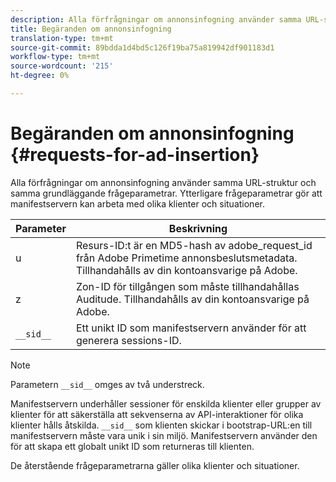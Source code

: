 ```yaml
---
description: Alla förfrågningar om annonsinfogning använder samma URL-struktur och samma grundläggande frågeparametrar. Ytterligare frågeparametrar gör att manifestservern kan arbeta med olika klienter och situationer.
title: Begäranden om annonsinfogning
translation-type: tm+mt
source-git-commit: 89bdda1d4bd5c126f19ba75a819942df901183d1
workflow-type: tm+mt
source-wordcount: '215'
ht-degree: 0%

---
```



# Begäranden om annonsinfogning {#requests-for-ad-insertion}

Alla förfrågningar om annonsinfogning använder samma URL-struktur och samma grundläggande frågeparametrar. Ytterligare frågeparametrar gör att manifestservern kan arbeta med olika klienter och situationer.

| Parameter | Beskrivning |
|--- |--- |
| u | Resurs-ID:t är en MD5-hash av adobe_request_id från Adobe Primetime annonsbeslutsmetadata. Tillhandahålls av din kontoansvarige på Adobe. |
| z | Zon-ID för tillgången som måste tillhandahållas Auditude. Tillhandahålls av din kontoansvarige på Adobe. |
| `__sid__` | Ett unikt ID som manifestservern använder för att generera sessions-ID. |

>[!NOTE]
>
>Parametern `__sid__` omges av två understreck.

Manifestservern underhåller sessioner för enskilda klienter eller grupper av klienter för att säkerställa att sekvenserna av API-interaktioner för olika klienter hålls åtskilda. `__sid__` som klienten skickar i bootstrap-URL:en till manifestservern måste vara unik i sin miljö. Manifestservern använder den för att skapa ett globalt unikt ID som returneras till klienten.

De återstående frågeparametrarna gäller olika klienter och situationer.